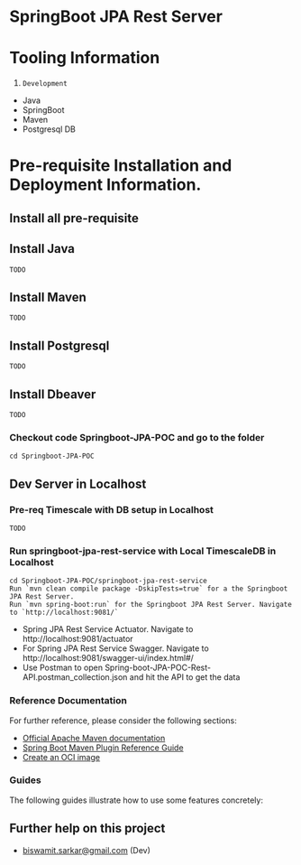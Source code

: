 # SpringBoot JPA Rest Server

# Tooling Information

1. `Development`
- Java
- SpringBoot
- Maven
- Postgresql DB

# Pre-requisite Installation and Deployment Information.
## Install all pre-requisite
## Install Java
```
TODO
```
## Install Maven
```
TODO
```
## Install Postgresql
```
TODO
```
## Install Dbeaver
```
TODO
```
### Checkout code Springboot-JPA-POC and go to the folder
```
cd Springboot-JPA-POC
```
## Dev Server in Localhost

### Pre-req Timescale with DB setup in Localhost
```
TODO
```
### Run springboot-jpa-rest-service with Local TimescaleDB in Localhost
```
cd Springboot-JPA-POC/springboot-jpa-rest-service
Run `mvn clean compile package -DskipTests=true` for a the Springboot JPA Rest Server.
Run `mvn spring-boot:run` for the Springboot JPA Rest Server. Navigate to `http://localhost:9081/`
```
* Spring JPA Rest Service Actuator. Navigate to http://localhost:9081/actuator
* For Spring JPA Rest Service Swagger. Navigate to http://localhost:9081/swagger-ui/index.html#/
* Use Postman to open Spring-boot-JPA-POC-Rest-API.postman_collection.json and hit the API to get the data

### Reference Documentation
For further reference, please consider the following sections:

* [Official Apache Maven documentation](https://maven.apache.org/guides/index.html)
* [Spring Boot Maven Plugin Reference Guide](https://docs.spring.io/spring-boot/docs/2.7.13-SNAPSHOT/maven-plugin/reference/html/)
* [Create an OCI image](https://docs.spring.io/spring-boot/docs/2.7.13-SNAPSHOT/maven-plugin/reference/html/#build-image)

### Guides
The following guides illustrate how to use some features concretely:

## Further help on this project
- biswamit.sarkar@gmail.com (Dev)
